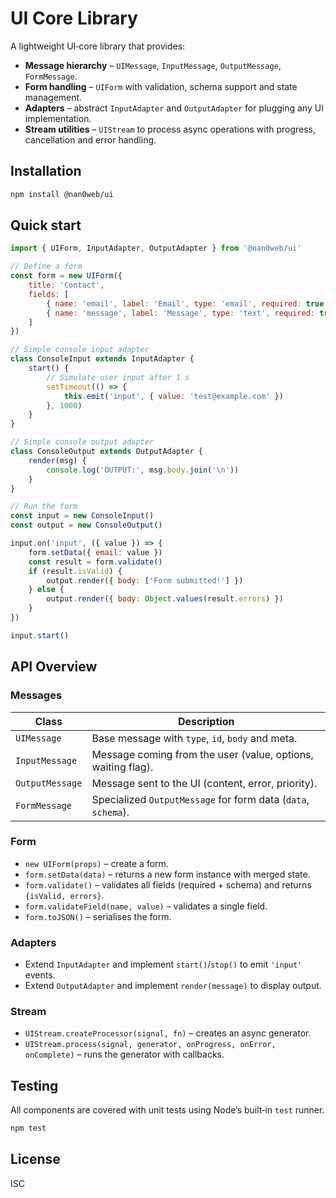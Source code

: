 # UI Core Library

A lightweight UI‑core library that provides:

* **Message hierarchy** – `UIMessage`, `InputMessage`, `OutputMessage`, `FormMessage`.
* **Form handling** – `UIForm` with validation, schema support and state management.
* **Adapters** – abstract `InputAdapter` and `OutputAdapter` for plugging any UI implementation.
* **Stream utilities** – `UIStream` to process async operations with progress, cancellation and error handling.

## Installation

```bash
npm install @nan0web/ui
```

## Quick start

```js
import { UIForm, InputAdapter, OutputAdapter } from '@nan0web/ui'

// Define a form
const form = new UIForm({
	title: 'Contact',
	fields: [
		{ name: 'email', label: 'Email', type: 'email', required: true },
		{ name: 'message', label: 'Message', type: 'text', required: true }
	]
})

// Simple console input adapter
class ConsoleInput extends InputAdapter {
	start() {
		// Simulate user input after 1 s
		setTimeout(() => {
			this.emit('input', { value: 'test@example.com' })
		}, 1000)
	}
}

// Simple console output adapter
class ConsoleOutput extends OutputAdapter {
	render(msg) {
		console.log('OUTPUT:', msg.body.join('\n'))
	}
}

// Run the form
const input = new ConsoleInput()
const output = new ConsoleOutput()

input.on('input', ({ value }) => {
	form.setData({ email: value })
	const result = form.validate()
	if (result.isValid) {
		output.render({ body: ['Form submitted!'] })
	} else {
		output.render({ body: Object.values(result.errors) })
	}
})

input.start()
```

## API Overview

### Messages

| Class | Description |
|-------|-------------|
| `UIMessage` | Base message with `type`, `id`, `body` and meta. |
| `InputMessage` | Message coming from the user (value, options, waiting flag). |
| `OutputMessage` | Message sent to the UI (content, error, priority). |
| `FormMessage` | Specialized `OutputMessage` for form data (`data`, `schema`). |

### Form

* `new UIForm(props)` – create a form.
* `form.setData(data)` – returns a new form instance with merged state.
* `form.validate()` – validates all fields (required + schema) and returns `{isValid, errors}`.
* `form.validateField(name, value)` – validates a single field.
* `form.toJSON()` – serialises the form.

### Adapters

* Extend `InputAdapter` and implement `start()`/`stop()` to emit `'input'` events.
* Extend `OutputAdapter` and implement `render(message)` to display output.

### Stream

* `UIStream.createProcessor(signal, fn)` – creates an async generator.
* `UIStream.process(signal, generator, onProgress, onError, onComplete)` – runs the generator with callbacks.

## Testing

All components are covered with unit tests using Node’s built‑in `test` runner.

```bash
npm test
```

## License

ISC
